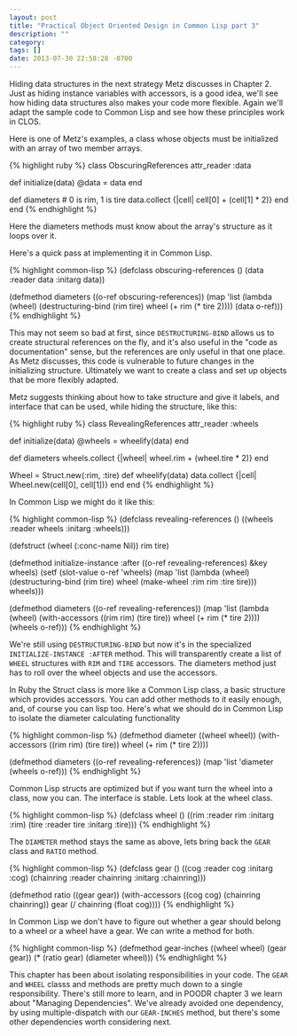 ```yaml
---
layout: post
title: "Practical Object Oriented Design in Common Lisp part 3"
description: ""
category: 
tags: []
date: 2013-07-30 22:58:28 -0700
---
```

<!-- {% include JB/setup %} -->

Hiding data structures in the next strategy Metz discusses in
Chapter 2. Just as hiding instance variables with accessors, is a good
idea, we'll see how hiding data structures also makes your code more
flexible. Again we'll adapt the sample code to Common Lisp and see how
these principles work in CLOS.

<!-- more -->

Here is one of Metz's examples, a class whose objects must be
initialized with an array of two member arrays.

{% highlight ruby %}
class ObscuringReferences
  attr_reader :data

  def initialize(data)
    @data = data
  end

  def diameters
    # 0 is rim, 1 is tire
    data.collect {|cell|
      cell[0] + (cell[1] * 2)}
  end
end
{% endhighlight %}

Here the diameters methods must know about the array's structure as it
loops over it.

Here's a quick pass at implementing it in Common Lisp.

{% highlight common-lisp %}
(defclass obscuring-references ()
 (data :reader data :initarg data))
  
(defmethod diameters ((o-ref obscuring-references))
  (map 'list (lambda (wheel)
               (destructuring-bind (rim tire) wheel
                 (+ rim (* tire 2))))
       (data o-ref)))
{% endhighlight %}

This may not seem so bad at first, since
<code>DESTRUCTURING-BIND</code> allows us to create structural
references on the fly, and it's also useful in the "code as
documentation" sense, but the references are only useful in that one
place. As Metz discusses, this code is vulnerable to future changes in
the initializing structure. Ultimately we want to create a class and
set up objects that be more flexibly adapted.

Metz suggests thinking about how to take structure and give it labels,
and interface that can be used, while hiding the structure, like this:

{% highlight ruby %}
class RevealingReferences
  attr_reader :wheels

  def initialize(data)
    @wheels = wheelify(data)
  end

  def diameters
    wheels.collect {|wheel|
      wheel.rim + (wheel.tire * 2)}
  end

  Wheel = Struct.new(:rim, :tire)
  def wheelify(data)
    data.collect {|cell|
      Wheel.new(cell[0], cell[1])}
  end
end
{% endhighlight %}

In Common Lisp we might do it like this:

{% highlight common-lisp %}
(defclass revealing-references ()
  ((wheels :reader wheels :initarg :wheels)))
  
(defstruct (wheel (:conc-name Nil)) rim tire)
  
(defmethod initialize-instance :after ((o-ref revealing-references) &key wheels)
  (setf (slot-value o-ref 'wheels)
        (map 'list (lambda (wheel)
                     (destructuring-bind (rim tire) wheel
                       (make-wheel :rim rim :tire tire)))
             wheels)))
  
(defmethod diameters ((o-ref revealing-references))
  (map 'list (lambda (wheel)
               (with-accessors ((rim rim) (tire tire)) wheel
                 (+ rim (* tire 2))))
       (wheels o-ref)))
{% endhighlight %}

We're still using <code>DESTRUCTURING-BIND</code> but now it's in the
specialized <code>INITIALIZE-INSTANCE :AFTER</code> method. This will
transparently create a list of <code>WHEEL</code> structures with
<code>RIM</code> and <code>TIRE</code> accessors. The diameters method
just has to roll over the wheel objects and use the accessors.

In Ruby the Struct class is more like a Common Lisp class, a basic
structure which provides accessors. You can add other methods to it
easily enough, and, of course you can lisp too. Here's what we should
do in Common Lisp to isolate the diameter calculating functionality

{% highlight common-lisp %}
(defmethod diameter ((wheel wheel))
  (with-accessors ((rim rim) (tire tire)) wheel
    (+ rim (* tire 2))))
  
(defmethod diameters ((o-ref revealing-references))
  (map 'list 'diameter (wheels o-ref)))
{% endhighlight %}

Common Lisp structs are optimized but if you want turn the wheel into
a class, now you can. The interface is stable. Lets look at the wheel
class.

{% highlight common-lisp %}
(defclass wheel ()
  ((rim  :reader rim  :initarg :rim)
   (tire :reader tire :initarg :tire)))
{% endhighlight %}

The <code>DIAMETER</code> method stays the same as above, lets bring
back the <code>GEAR</code> class and <code>RATIO</code> method.

{% highlight common-lisp %}
(defclass gear ()
  ((cog       :reader cog       :initarg :cog)
   (chainring :reader chainring :initarg :chainring)))

(defmethod ratio ((gear gear))
  (with-accessors ((cog cog) (chainring chainring)) gear
    (/ chainring (float cog))))
{% endhighlight %}

In Common Lisp we don't have to figure out whether a gear should
belong to a wheel or a wheel have a gear. We can write a method for
both.

{% highlight common-lisp %}
(defmethod gear-inches ((wheel wheel) (gear gear))
  (* (ratio gear) (diameter wheel)))
{% endhighlight %}

This chapter has been about isolating responsibilities in your code.
The <code>GEAR</code> and <code>WHEEL</code> classs and methods are
pretty much down to a single responsibility. There's still more to
learn, and in POODR chapter 3 we learn about "Managing Dependencies".
We've already avoided one dependency, by using multiple-dispatch with
our <code>GEAR-INCHES</code> method, but there's some other
dependencies worth considering next.
